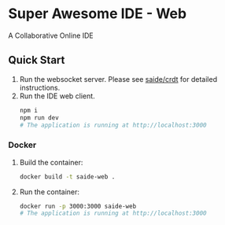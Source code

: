 # Super Awesome IDE - Web

A Collaborative Online IDE

## Quick Start

1. Run the websocket server. Please see [saide/crdt](../crdt/README.md) for detailed instructions.
2. Run the IDE web client.
   ```sh
   npm i
   npm run dev
   # The application is running at http://localhost:3000
   ```

### Docker

1. Build the container:
   ```sh
   docker build -t saide-web .
   ```
2. Run the container:
   ```sh
   docker run -p 3000:3000 saide-web
   # The application is running at http://localhost:3000
   ```
